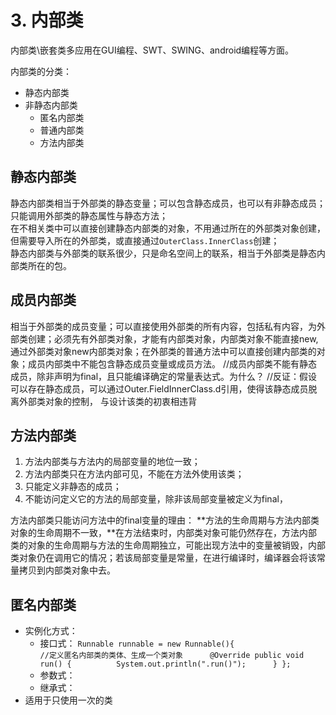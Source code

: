 # 3. 内部类

内部类\嵌套类多应用在GUI编程、SWT、SWING、android编程等方面。 

内部类的分类： 

* 静态内部类 
* 非静态内部类
  * 匿名内部类
  * 普通内部类
  * 方法内部类

## 静态内部类

静态内部类相当于外部类的静态变量；可以包含静态成员，也可以有非静态成员；只能调用外部类的静态属性与静态方法；  
在不相关类中可以直接创建静态内部类的对象，不用通过所在的外部类对象创建，但需要导入所在的外部类，或直接通过`OuterClass.InnerClass`创建；  
静态内部类与外部类的联系很少，只是命名空间上的联系，相当于外部类是静态内部类所在的包。

## 成员内部类

相当于外部类的成员变量；可以直接使用外部类的所有内容，包括私有内容，为外部类创建；必须先有外部类对象，才能有内部类对象，内部类对象不能直接new,通过外部类对象new内部类对象；在外部类的普通方法中可以直接创建内部类的对象；成员内部类中不能包含静态成员变量或成员方法。 //成员内部类不能有静态成员，除非声明为final，且只能编译确定的常量表达式。为什么？ //反证：假设可以存在静态成员，可以通过Outer.FieldInnerClass.d引用，使得该静态成员脱离外部类对象的控制， 与设计该类的初衷相违背

## 方法内部类

1. 方法内部类与方法内的局部变量的地位一致；  
2. 方法内部类只在方法内部可见，不能在方法外使用该类；   
3. 只能定义非静态的成员；   
4. 不能访问定义它的方法的局部变量，除非该局部变量被定义为final，

方法内部类只能访问方法中的final变量的理由： **方法的生命周期与方法内部类对象的生命周期不一致，**在方法结束时，内部类对象可能仍然存在，方法内部类的对象的生命周期与方法的生命周期独立，可能出现方法中的变量被销毁，内部类对象仍在调用它的情况；若该局部变量是常量，在进行编译时，编译器会将该常量拷贝到内部类对象中去。

## 匿名内部类

* 实例化方式：
  *  接口式： `Runnable runnable = new Runnable(){                        //定义匿名内部类的类体、生成一个类对象      @Override public void run() {          System.out.println(".run()");      } };` 
  * 参数式： 
  * 继承式： 
* 适用于只使用一次的类

